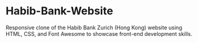 # Habib-Bank-Website
Responsive clone of the Habib Bank Zurich (Hong Kong) website using HTML, CSS, and Font Awesome to showcase front-end development skills.
